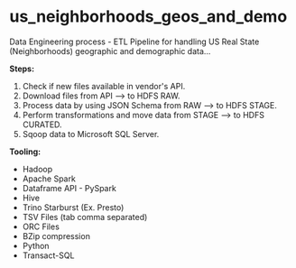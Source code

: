 # us_neighborhoods_geos_and_demo
Data Engineering process - ETL Pipeline for handling US Real State (Neighborhoods) geographic and demographic data...

**Steps:**
1) Check if new files available in vendor's API.
2) Download files from API --> to HDFS RAW.
3) Process data by using JSON Schema from RAW --> to HDFS STAGE.
4) Perform transformations and move data from STAGE --> to HDFS CURATED.
5) Sqoop data to Microsoft SQL Server.

**Tooling:** 
* Hadoop
* Apache Spark
* Dataframe API - PySpark
* Hive
* Trino Starburst (Ex. Presto)
* TSV Files (tab comma separated)
* ORC Files
* BZip compression
* Python
* Transact-SQL

